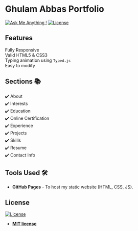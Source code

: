 # Ghulam Abbas Portfolio 
[![Ask Me Anything !](https://img.shields.io/badge/ask%20me-linkedin-1abc9c.svg)](https://www.linkedin.com/in/ghulmabbbas/)
[![License](http://img.shields.io/:license-mit-blue.svg?style=flat-square)](http://badges.mit-license.org)


## Features 
 Fully Responsive\
 Valid HTML5 & CSS3\
 Typing animation using `Typed.js`\
 Easy to modify

## Sections 📚
✔️ About\
✔️ Interests\
✔️ Education\
✔️ Online Certification\
✔️ Experience\
✔️ Projects \
✔️ Skills \
✔️ Resume\
✔️ Contact Info



## Tools Used 🛠️
* <b>GitHub Pages</b> - To host my static website (HTML, CSS, JS).

## License
[![License](http://img.shields.io/:license-mit-blue.svg?style=flat-square)](http://badges.mit-license.org)

- **[MIT license](http://opensource.org/licenses/mit-license.php)**
